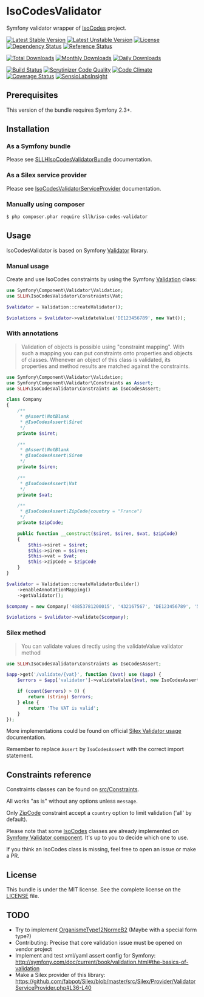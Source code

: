 # IsoCodesValidator

Symfony validator wrapper of [IsoCodes](https://github.com/ronanguilloux/IsoCodes) project.

[![Latest Stable Version](https://poser.pugx.org/sllh/iso-codes-validator/v/stable)](https://packagist.org/packages/sllh/iso-codes-validator)
[![Latest Unstable Version](https://poser.pugx.org/sllh/iso-codes-validator/v/unstable)](https://packagist.org/packages/sllh/iso-codes-validator)
[![License](https://poser.pugx.org/sllh/iso-codes-validator/license)](https://packagist.org/packages/sllh/iso-codes-validator)
[![Dependency Status](https://www.versioneye.com/php/sllh:iso-codes-validator/badge.svg)](https://www.versioneye.com/php/sllh:iso-codes-validator)
[![Reference Status](https://www.versioneye.com/php/sllh:iso-codes-validator/reference_badge.svg)](https://www.versioneye.com/php/sllh:iso-codes-validator/references)

[![Total Downloads](https://poser.pugx.org/sllh/iso-codes-validator/downloads)](https://packagist.org/packages/sllh/iso-codes-validator)
[![Monthly Downloads](https://poser.pugx.org/sllh/iso-codes-validator/d/monthly)](https://packagist.org/packages/sllh/iso-codes-validator)
[![Daily Downloads](https://poser.pugx.org/sllh/iso-codes-validator/d/daily)](https://packagist.org/packages/sllh/iso-codes-validator)

[![Build Status](https://travis-ci.org/Soullivaneuh/IsoCodesValidator.svg?branch=master)](https://travis-ci.org/Soullivaneuh/IsoCodesValidator)
[![Scrutinizer Code Quality](https://scrutinizer-ci.com/g/Soullivaneuh/IsoCodesValidator/badges/quality-score.png?b=master)](https://scrutinizer-ci.com/g/Soullivaneuh/IsoCodesValidator/?branch=master)
[![Code Climate](https://codeclimate.com/github/Soullivaneuh/IsoCodesValidator/badges/gpa.svg)](https://codeclimate.com/github/Soullivaneuh/IsoCodesValidator)
[![Coverage Status](https://coveralls.io/repos/Soullivaneuh/IsoCodesValidator/badge.svg?branch=master)](https://coveralls.io/r/Soullivaneuh/IsoCodesValidator?branch=master)
[![SensioLabsInsight](https://insight.sensiolabs.com/projects/15e2cfed-cfb8-4856-ac0d-92768fc0c324/mini.png)](https://insight.sensiolabs.com/projects/15e2cfed-cfb8-4856-ac0d-92768fc0c324)

## Prerequisites

This version of the bundle requires Symfony 2.3+.

## Installation

### As a Symfony bundle

Please see [SLLHIsoCodesValidatorBundle](https://github.com/Soullivaneuh/SLLHIsoCodesValidatorBundle) documentation.

### As a Silex service provider

Please see [IsoCodesValidatorServiceProvider](https://github.com/Soullivaneuh/IsoCodesValidatorServiceProvider) documentation.

### Manually using composer

``` bash
$ php composer.phar require sllh/iso-codes-validator
```

## Usage

IsoCodesValidator is based on Symfony [Validator](http://symfony.com/components/Validator) library.

### Manual usage

Create and use IsoCodes constraints by using the Symfony [Validation](https://github.com/symfony/Validator#usage) class:

```php
use Symfony\Component\Validator\Validation;
use SLLH\IsoCodesValidator\Constraints\Vat;

$validator = Validation::createValidator();

$violations = $validator->validateValue('DE123456789', new Vat());
```

### With annotations

> Validation of objects is possible using "constraint mapping".
With such a mapping you can put constraints onto properties and objects of classes.
Whenever an object of this class is validated, its properties and method results are matched against the constraints.

```php
use Symfony\Component\Validator\Validation;
use Symfony\Component\Validator\Constraints as Assert;
use SLLH\IsoCodesValidator\Constraints as IsoCodesAssert;

class Company
{
    /**
     * @Assert\NotBlank
     * @IsoCodesAssert\Siret
     */
    private $siret;

    /**
     * @Assert\NotBlank
     * @IsoCodesAssert\Siren
     */
    private $siren;

    /**
     * @IsoCodesAssert\Vat
     */
    private $vat;

    /**
     * @IsoCodesAssert\ZipCode(country = "France")
     */
    private $zipCode;

    public function __construct($siret, $siren, $vat, $zipCode)
    {
        $this->siret = $siret;
        $this->siren = $siren;
        $this->vat = $vat;
        $this->zipCode = $zipCode
    }
}

$validator = Validation::createValidatorBuilder()
    ->enableAnnotationMapping()
    ->getValidator();

$company = new Company('48853781200015', '432167567', 'DE123456789', '59000');

$violations = $validator->validate($company);
```

### Silex method

> You can validate values directly using the validateValue validator method

```php
use SLLH\IsoCodesValidator\Constraints as IsoCodesAssert;

$app->get('/validate/{vat}', function ($vat) use ($app) {
    $errors = $app['validator']->validateValue($vat, new IsoCodesAssert\Vat());

    if (count($errors) > 0) {
        return (string) $errors;
    } else {
        return 'The VAT is valid';
    }
});
```

More implementations could be found on official [Silex Validator usage](http://silex.sensiolabs.org/doc/providers/validator.html#usage) documentation.

Remember to replace `Assert` by `IsoCodesAssert` with the correct import statement.

## Constraints reference

Constraints classes can be found on [src/Constraints](https://github.com/Soullivaneuh/IsoCodesValidator/tree/master/src/Constraints).

All works "as is" without any options unless `message`.

Only [ZipCode](https://github.com/Soullivaneuh/IsoCodesValidator/blob/master/src/Constraints/ZipCode.php) constraint
accept a `country` option to limit validation ('all' by default).

Please note that some [IsoCodes](https://github.com/ronanguilloux/IsoCodes/tree/master/src/IsoCodes) classes
are already implemented on [Symfony Validator component](http://symfony.com/doc/current/reference/constraints.html).
It's up to you to decide which one to use.

If you think an IsoCodes class is missing, feel free to open an issue or make a PR.

## License

This bundle is under the MIT license. See the complete license on the [LICENSE](https://github.com/Soullivaneuh/IsoCodesValidator/blob/master/LICENSE) file.

## TODO

 * Try to implement [OrganismeType12NormeB2](https://github.com/ronanguilloux/IsoCodes/blob/master/src/IsoCodes/OrganismeType12NormeB2.php) (Maybe with a special form type?)
 * Contributing: Precise that core validation issue must be opened on vendor project
 * Implement and test xml/yaml assert config for Symfony: http://symfony.com/doc/current/book/validation.html#the-basics-of-validation
 * Make a Silex provider of this library: https://github.com/fabpot/Silex/blob/master/src/Silex/Provider/ValidatorServiceProvider.php#L36-L40
